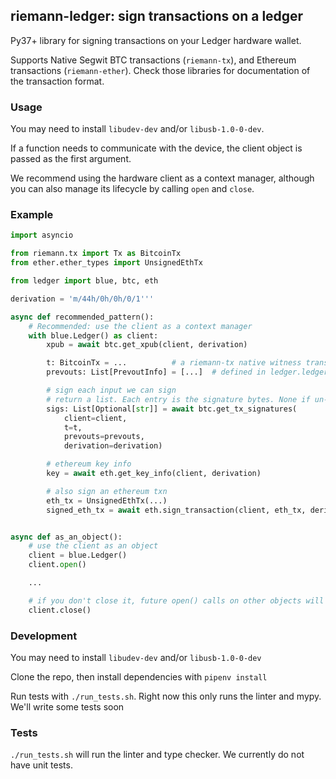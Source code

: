## riemann-ledger: sign transactions on a ledger

Py37+ library for signing transactions on your Ledger hardware wallet.

Supports Native Segwit BTC transactions (`riemann-tx`), and Ethereum
transactions (`riemann-ether`). Check those libraries for documentation of the
transaction format.

### Usage

You may need to install `libudev-dev` and/or `libusb-1.0-0-dev`.

If a function needs to communicate with the device, the client object is passed
as the first argument.

We recommend using the hardware client as a context manager, although you can
also manage its lifecycle by calling `open` and `close`.


### Example

```python
import asyncio

from riemann.tx import Tx as BitcoinTx
from ether.ether_types import UnsignedEthTx

from ledger import blue, btc, eth

derivation = 'm/44h/0h/0h/0/1'''

async def recommended_pattern():
    # Recommended: use the client as a context manager
    with blue.Ledger() as client:
        xpub = await btc.get_xpub(client, derivation)

        t: BitcoinTx = ...          # a riemann-tx native witness transaction
        prevouts: List[PrevoutInfo] = [...]  # defined in ledger.ledger_types

        # sign each input we can sign
        # return a list. Each entry is the signature bytes. None if un-signable
        sigs: List[Optional[str]] = await btc.get_tx_signatures(
            client=client,
            t=t,
            prevouts=prevouts,
            derivation=derivation)

        # ethereum key info
        key = await eth.get_key_info(client, derivation)

        # also sign an ethereum txn
        eth_tx = UnsignedEthTx(...)
        signed_eth_tx = await eth.sign_transaction(client, eth_tx, derivation)


async def as_an_object():        
    # use the client as an object
    client = blue.Ledger()
    client.open()

    ...

    # if you don't close it, future open() calls on other objects will error
    client.close()

```

### Development

You may need to install `libudev-dev` and/or `libusb-1.0-0-dev`

Clone the repo, then install dependencies with `pipenv install`

Run tests with `./run_tests.sh`. Right now this only runs the linter and mypy.
We'll write some tests soon


### Tests

`./run_tests.sh` will run the linter and type checker. We currently do not have
unit tests.
